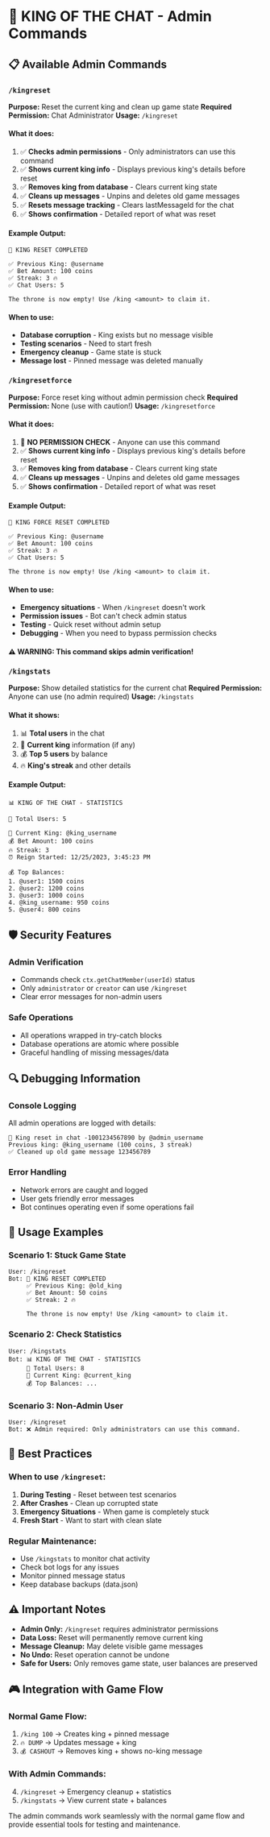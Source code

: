 # 🔧 KING OF THE CHAT - Admin Commands

## 📋 Available Admin Commands

### `/kingreset`
**Purpose:** Reset the current king and clean up game state
**Required Permission:** Chat Administrator
**Usage:** `/kingreset`

#### What it does:
1. ✅ **Checks admin permissions** - Only administrators can use this command
2. ✅ **Shows current king info** - Displays previous king's details before reset
3. ✅ **Removes king from database** - Clears current king state
4. ✅ **Cleans up messages** - Unpins and deletes old game messages
5. ✅ **Resets message tracking** - Clears lastMessageId for the chat
6. ✅ **Shows confirmation** - Detailed report of what was reset

#### Example Output:
```
🔄 KING RESET COMPLETED

✅ Previous King: @username
✅ Bet Amount: 100 coins
✅ Streak: 3 🔥
✅ Chat Users: 5

The throne is now empty! Use /king <amount> to claim it.
```

#### When to use:
- **Database corruption** - King exists but no message visible
- **Testing scenarios** - Need to start fresh
- **Emergency cleanup** - Game state is stuck
- **Message lost** - Pinned message was deleted manually

### `/kingresetforce`
**Purpose:** Force reset king without admin permission check
**Required Permission:** None (use with caution!)
**Usage:** `/kingresetforce`

#### What it does:
1. 🚨 **NO PERMISSION CHECK** - Anyone can use this command
2. ✅ **Shows current king info** - Displays previous king's details before reset
3. ✅ **Removes king from database** - Clears current king state
4. ✅ **Cleans up messages** - Unpins and deletes old game messages
5. ✅ **Shows confirmation** - Detailed report of what was reset

#### Example Output:
```
🔄 KING FORCE RESET COMPLETED

✅ Previous King: @username
✅ Bet Amount: 100 coins
✅ Streak: 3 🔥
✅ Chat Users: 5

The throne is now empty! Use /king <amount> to claim it.
```

#### When to use:
- **Emergency situations** - When `/kingreset` doesn't work
- **Permission issues** - Bot can't check admin status
- **Testing** - Quick reset without admin setup
- **Debugging** - When you need to bypass permission checks

#### ⚠️ **WARNING:** This command skips admin verification!

### `/kingstats`
**Purpose:** Show detailed statistics for the current chat
**Required Permission:** Anyone can use (no admin required)
**Usage:** `/kingstats`

#### What it shows:
1. 📊 **Total users** in the chat
2. 👑 **Current king** information (if any)
3. 💰 **Top 5 users** by balance
4. 🔥 **King's streak** and other details

#### Example Output:
```
📊 KING OF THE CHAT - STATISTICS

👥 Total Users: 5

👑 Current King: @king_username
💰 Bet Amount: 100 coins
🔥 Streak: 3
⏰ Reign Started: 12/25/2023, 3:45:23 PM

💰 Top Balances:
1. @user1: 1500 coins
2. @user2: 1200 coins
3. @user3: 1000 coins
4. @king_username: 950 coins
5. @user4: 800 coins
```

## 🛡️ Security Features

### Admin Verification
- Commands check `ctx.getChatMember(userId)` status
- Only `administrator` or `creator` can use `/kingreset`
- Clear error messages for non-admin users

### Safe Operations
- All operations wrapped in try-catch blocks
- Database operations are atomic where possible
- Graceful handling of missing messages/data

## 🔍 Debugging Information

### Console Logging
All admin operations are logged with details:
```
🔄 King reset in chat -1001234567890 by @admin_username
Previous king: @king_username (100 coins, 3 streak)
✅ Cleaned up old game message 123456789
```

### Error Handling
- Network errors are caught and logged
- User gets friendly error messages
- Bot continues operating even if some operations fail

## 🚀 Usage Examples

### Scenario 1: Stuck Game State
```
User: /kingreset
Bot: 🔄 KING RESET COMPLETED
     ✅ Previous King: @old_king
     ✅ Bet Amount: 50 coins
     ✅ Streak: 2 🔥

     The throne is now empty! Use /king <amount> to claim it.
```

### Scenario 2: Check Statistics
```
User: /kingstats
Bot: 📊 KING OF THE CHAT - STATISTICS
     👥 Total Users: 8
     👑 Current King: @current_king
     💰 Top Balances: ...
```

### Scenario 3: Non-Admin User
```
User: /kingreset
Bot: ❌ Admin required: Only administrators can use this command.
```

## 📝 Best Practices

### When to use `/kingreset`:
1. **During Testing** - Reset between test scenarios
2. **After Crashes** - Clean up corrupted state
3. **Emergency Situations** - When game is completely stuck
4. **Fresh Start** - Want to start with clean slate

### Regular Maintenance:
- Use `/kingstats` to monitor chat activity
- Check bot logs for any issues
- Monitor pinned message status
- Keep database backups (data.json)

## ⚠️ Important Notes

- **Admin Only:** `/kingreset` requires administrator permissions
- **Data Loss:** Reset will permanently remove current king
- **Message Cleanup:** May delete visible game messages
- **No Undo:** Reset operation cannot be undone
- **Safe for Users:** Only removes game state, user balances are preserved

## 🎮 Integration with Game Flow

### Normal Game Flow:
1. `/king 100` → Creates king + pinned message
2. `🔥 DUMP` → Updates message + king
3. `💰 CASHOUT` → Removes king + shows no-king message

### With Admin Commands:
4. `/kingreset` → Emergency cleanup + statistics
5. `/kingstats` → View current state + balances

The admin commands work seamlessly with the normal game flow and provide essential tools for testing and maintenance.
